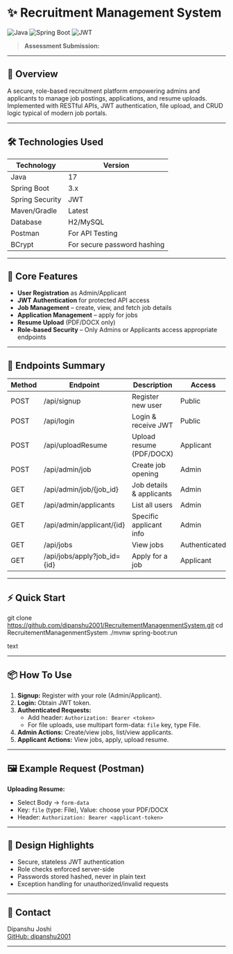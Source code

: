 # ✨ Recruitment Management System

![Java](https://img.shields.io/badge/Java-17-blue) ![Spring Boot](https://img.shields.io/badge/Spring%20Boot-3.x-brightgreen) ![JWT](https://img.shields.io/badge/Security-JWT%20Authentication-red)

> **Assessment Submission:**  


---

## 🚀 Overview

A secure, role-based recruitment platform empowering admins and applicants to manage job postings, applications, and resume uploads. Implemented with RESTful APIs, JWT authentication, file upload, and CRUD logic typical of modern job portals.

---

## 🛠️ Technologies Used

| Technology    | Version |
| ------------- | ------- |
| Java          | 17      |
| Spring Boot   | 3.x     |
| Spring Security| JWT    |
| Maven/Gradle  | Latest  |
| Database      | H2/MySQL|
| Postman       | For API Testing |
| BCrypt        | For secure password hashing |

---

## 🌟 Core Features

- **User Registration** as Admin/Applicant
- **JWT Authentication** for protected API access
- **Job Management** – create, view, and fetch job details
- **Application Management** – apply for jobs
- **Resume Upload** (PDF/DOCX only)
- **Role-based Security** – Only Admins or Applicants access appropriate endpoints

---

## 📖 Endpoints Summary

| Method | Endpoint                         | Description                | Access        |
|--------|----------------------------------|----------------------------|---------------|
| POST   | /api/signup                      | Register new user          | Public        |
| POST   | /api/login                       | Login & receive JWT        | Public        |
| POST   | /api/uploadResume                | Upload resume (PDF/DOCX)   | Applicant     |
| POST   | /api/admin/job                   | Create job opening         | Admin         |
| GET    | /api/admin/job/{job_id}          | Job details & applicants   | Admin         |
| GET    | /api/admin/applicants            | List all users             | Admin         |
| GET    | /api/admin/applicant/{id}        | Specific applicant info    | Admin         |
| GET    | /api/jobs                        | View jobs                  | Authenticated |
| GET    | /api/jobs/apply?job_id={id}      | Apply for a job            | Applicant     |

---

## ⚡ Quick Start

git clone https://github.com/dipanshu2001/RecruitementManagenmentSystem.git
cd RecruitementManagenmentSystem
./mvnw spring-boot:run

text

---

## 📦 How To Use

1. **Signup:** Register with your role (Admin/Applicant).
2. **Login:** Obtain JWT token.
3. **Authenticated Requests:**  
   - Add header: `Authorization: Bearer <token>`
   - For file uploads, use multipart form-data: `file` key, type File.
4. **Admin Actions:** Create/view jobs, list/view applicants.
5. **Applicant Actions:** View jobs, apply, upload resume.

---

## 🖼 Example Request (Postman)

**Uploading Resume:**
- Select Body → `form-data`
- Key: `file` (type: File), Value: choose your PDF/DOCX
- Header: `Authorization: Bearer <applicant-token>`

---

## 🎯 Design Highlights

- Secure, stateless JWT authentication
- Role checks enforced server-side
- Passwords stored hashed, never in plain text
- Exception handling for unauthorized/invalid requests

---

## 👥 Contact

Dipanshu Joshi  
[GitHub: dipanshu2001](https://github.com/dipanshu2001)  

---
